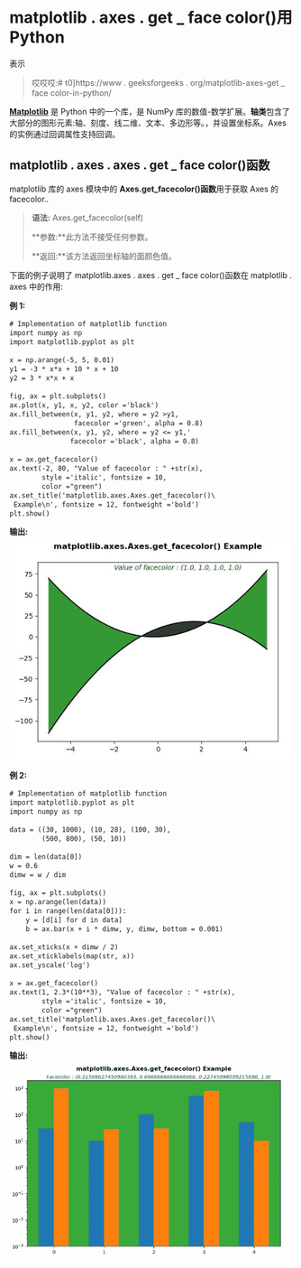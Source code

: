 # matplotlib . axes . get _ face color()用 Python

表示

> 哎哎哎:# t0]https://www . geeksforgeeks . org/matplotlib-axes-get _ face color-in-python/

**[Matplotlib](https://www.geeksforgeeks.org/python-introduction-matplotlib/)** 是 Python 中的一个库，是 NumPy 库的数值-数学扩展。**轴类**包含了大部分的图形元素:轴、刻度、线二维、文本、多边形等。，并设置坐标系。Axes 的实例通过回调属性支持回调。

## matplotlib . axes . axes . get _ face color()函数

matplotlib 库的 axes 模块中的 **Axes.get_facecolor()函数**用于获取 Axes 的 facecolor..

> **语法:** Axes.get_facecolor(self)
> 
> **参数:**此方法不接受任何参数。
> 
> **返回:**该方法返回坐标轴的面颜色值。

下面的例子说明了 matplotlib.axes . axes . get _ face color()函数在 matplotlib . axes 中的作用:

**例 1:**

```
# Implementation of matplotlib function
import numpy as np
import matplotlib.pyplot as plt

x = np.arange(-5, 5, 0.01)
y1 = -3 * x*x + 10 * x + 10
y2 = 3 * x*x + x

fig, ax = plt.subplots()
ax.plot(x, y1, x, y2, color ='black')
ax.fill_between(x, y1, y2, where = y2 >y1,
                facecolor ='green', alpha = 0.8)
ax.fill_between(x, y1, y2, where = y2 <= y1,' 
               facecolor ='black', alpha = 0.8)

x = ax.get_facecolor()
ax.text(-2, 80, "Value of facecolor : " +str(x),
        style ='italic', fontsize = 10, 
        color ="green")
ax.set_title('matplotlib.axes.Axes.get_facecolor()\
 Example\n', fontsize = 12, fontweight ='bold')
plt.show()
```

**输出:**
![](img/ba9cb8131b387f006e27c0878a93274b.png)

**例 2:**

```
# Implementation of matplotlib function
import matplotlib.pyplot as plt
import numpy as np

data = ((30, 1000), (10, 28), (100, 30),
        (500, 800), (50, 10))

dim = len(data[0])
w = 0.6
dimw = w / dim

fig, ax = plt.subplots()
x = np.arange(len(data))
for i in range(len(data[0])):
    y = [d[i] for d in data]
    b = ax.bar(x + i * dimw, y, dimw, bottom = 0.001)

ax.set_xticks(x + dimw / 2)
ax.set_xticklabels(map(str, x))
ax.set_yscale('log')

x = ax.get_facecolor()
ax.text(1, 2.3*(10**3), "Value of facecolor : " +str(x), 
        style ='italic', fontsize = 10, 
        color ="green")
ax.set_title('matplotlib.axes.Axes.get_facecolor()\
 Example\n', fontsize = 12, fontweight ='bold')
plt.show()
```

**输出:**
![](img/7aa8d5ba4f4316d9079ef1532b05d3bd.png)